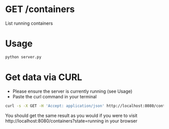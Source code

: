 # GET /containers

List running containers

# Usage
```bash
python server.py
```

# Get data via CURL
- Please ensure the server is currently running (see Usage)
- Paste the curl command in your terminal
```bash
curl -s -X GET -H 'Accept: application/json' http://localhost:8080/containers?state=running | python -mjson.tool
```

You should get the same result as you would if you were to visit
http://localhost:8080/containers?state=running in your browser
